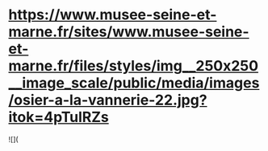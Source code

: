 # https://www.musee-seine-et-marne.fr/sites/www.musee-seine-et-marne.fr/files/styles/img__250x250__image_scale/public/media/images/osier-a-la-vannerie-22.jpg?itok=4pTulRZs

![](

